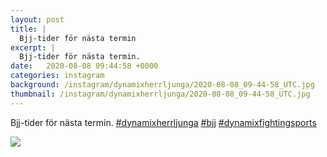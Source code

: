 ```yaml
---
layout: post
title: |
  Bjj-tider för nästa termin
excerpt: |
  Bjj-tider för nästa termin.   
date:   2020-08-08 09:44:58 +0000
categories: instagram
background: /instagram/dynamixherrljunga/2020-08-08_09-44-58_UTC.jpg
thumbnail: /instagram/dynamixherrljunga/2020-08-08_09-44-58_UTC.jpg
---
```

Bjj-tider för nästa termin. [#dynamixherrljunga](https://www.instagram.com/explore/tags/dynamixherrljunga/) [#bjj](https://www.instagram.com/explore/tags/bjj/) [#dynamixfightingsports](https://www.instagram.com/explore/tags/dynamixfightingsports/)



<img src='/www-dynamix-herrljunga/instagram/dynamixherrljunga/2020-08-08_09-44-58_UTC.jpg' class='img-fluid' />
